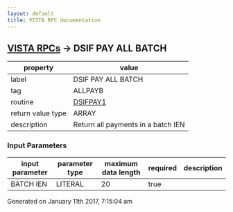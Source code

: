 ```yaml
---
layout: default
title: VISTA RPC documentation
---
```




## [VISTA RPCs](TableOfContent.md) &#8594; DSIF PAY ALL BATCH 

 property | value 
--- | --- 
 label | DSIF PAY ALL BATCH
 tag | ALLPAYB
 routine | [DSIFPAY1](http://code.osehra.org/dox/Routine_DSIFPAY1_source.html)
 return value type | ARRAY
 description | Return all payments in a batch IEN

### Input Parameters

| input parameter | parameter type | maximum data length | required | description | 
| --- | --- | --- | --- | --- | 
| BATCH IEN | LITERAL | 20 | true |  | 




 Generated on January 11th 2017, 7:15:04 am